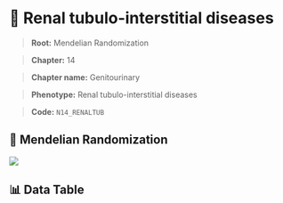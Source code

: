 # 🧪 Renal tubulo-interstitial diseases

> **Root:** Mendelian Randomization

> **Chapter:** 14  

> **Chapter name:** Genitourinary

> **Phenotype:** Renal tubulo-interstitial diseases  

> **Code:** `N14_RENALTUB`

## 🧬 Mendelian Randomization  

<img src="/MR/Figures/Forward/N14_RENALTUB.png"/>

## 📊 Data Table

<CsvTableMRF src="/MR_Data/Forward/N14_RENALTUB.csv"/>
